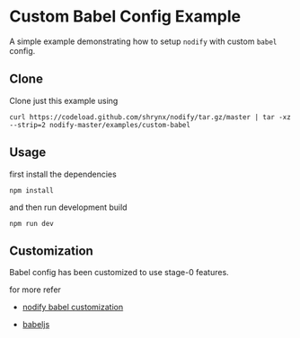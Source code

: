 # Custom Babel Config Example

A simple example demonstrating how to setup `nodify` with custom `babel` config.

## Clone

 Clone just this example using 

```shell
curl https://codeload.github.com/shrynx/nodify/tar.gz/master | tar -xz --strip=2 nodify-master/examples/custom-babel
```

## Usage

  first install the dependencies

```shell
npm install 
```

  and then run development build

```shell
npm run dev
```

## Customization

Babel config has been customized to use stage-0 features.

for more refer

-   [nodify babel customization](https://github.com/shrynx/nodify#babel)

-   [babeljs](https://babeljs.io/)
